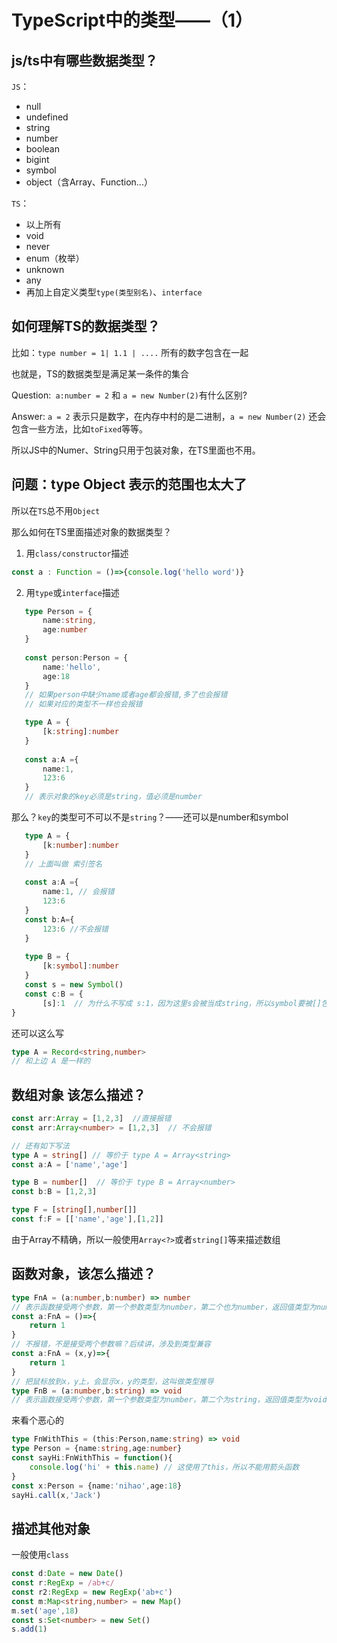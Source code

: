 # TypeScript中的类型——（1）

## js/ts中有哪些数据类型？

`JS`：

* null
* undefined
* string
* number
* boolean
* bigint
* symbol
* object（含Array、Function...）

`TS`：

* 以上所有
* void
* never
* enum（枚举）
* unknown
* any
* 再加上自定义类型`type(类型别名)`、`interface`

## 如何理解TS的数据类型？

比如：`type number = 1| 1.1 | ....` 所有的数字包含在一起

也就是，TS的数据类型是满足某一条件的集合

Question:` a:number = 2` 和 `a = new Number(2)`有什么区别?

Answer:  `a = 2` 表示只是数字，在内存中村的是二进制，`a = new Number(2)` 还会包含一些方法，比如`toFixed`等等。

所以JS中的Numer、String只用于包装对象，在TS里面也不用。

## 问题：type Object 表示的范围也太大了

所以在`TS`总不用`Object`

那么如何在TS里面描述对象的数据类型？

1. 用`class/constructor`描述

```typescript
const a : Function = ()=>{console.log('hello word')}
```

2. 用`type`或`interface`描述

```typescript
   type Person = {
       name:string,
       age:number
   }
   
   const person:Person = {
       name:'hello',
       age:18
   }
   // 如果person中缺少name或者age都会报错,多了也会报错
   // 如果对应的类型不一样也会报错
```

```typescript
   type A = {
       [k:string]:number
   }
   
   const a:A ={
       name:1,
       123:6
   }
   // 表示对象的key必须是string，值必须是number
```

   那么？`key`的类型可不可以不是`string`？——还可以是number和symbol

```typescript
   type A = {
       [k:number]:number
   }
   // 上面叫做 索引签名
   
   const a:A ={
       name:1, // 会报错
       123:6
   }
   const b:A={
       123:6 //不会报错
   }
   
   type B = {
       [k:symbol]:number
   }
   const s = new Symbol()
   const c:B = {
       [s]:1  // 为什么不写成 s:1，因为这里s会被当成string，所以symbol要被[]包裹
}
```

还可以这么写

```typescript
type A = Record<string,number>
// 和上边 A 是一样的
```

## 数组对象 该怎么描述？

   ```typescript
   const arr:Array = [1,2,3]  //直接报错
   const arr:Array<number> = [1,2,3]  // 不会报错
   
   // 还有如下写法
   type A = string[] // 等价于 type A = Array<string>
   const a:A = ['name','age']
   
   type B = number[]  // 等价于 type B = Array<number>
   const b:B = [1,2,3] 
   
   type F = [string[],number[]]
   const f:F = [['name','age'],[1,2]]
   ```

   由于Array不精确，所以一般使用`Array<?>`或者`string[]`等来描述数组

## 函数对象，该怎么描述？

```typescript
type FnA = (a:number,b:number) => number
// 表示函数接受两个参数，第一个参数类型为number，第二个也为number，返回值类型为number
const a:FnA = ()=>{
	return 1
}
// 不报错，不是接受两个参数嘛？后续讲，涉及到类型兼容
const a:FnA = (x,y)=>{
	return 1
}
// 把鼠标放到x，y上，会显示x，y的类型，这叫做类型推导
type FnB = (a:number,b:string) => void
// 表示函数接受两个参数，第一个参数类型为number，第二个为string，返回值类型为void(空)
```

来看个恶心的

```typescript
type FnWithThis = (this:Person,name:string) => void
type Person = {name:string,age:number}
const sayHi:FnWithThis = function(){
    console.log('hi' + this.name) // 这使用了this，所以不能用箭头函数
}
const x:Person = {name:'nihao',age:18}
sayHi.call(x,'Jack')
```

## 描述其他对象

一般使用`class`

```typescript
const d:Date = new Date()
const r:RegExp = /ab+c/
const r2:RegExp = new RegExp('ab+c')
const m:Map<string,number> = new Map()
m.set('age',18)
const s:Set<number> = new Set()
s.add(1)
```



   